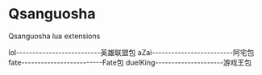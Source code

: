 # Qsanguosha
Qsanguosha lua extensions

lol--------------------------英雄联盟包
aZai-------------------------阿宅包
fate-------------------------Fate包
duelKing---------------------游戏王包
